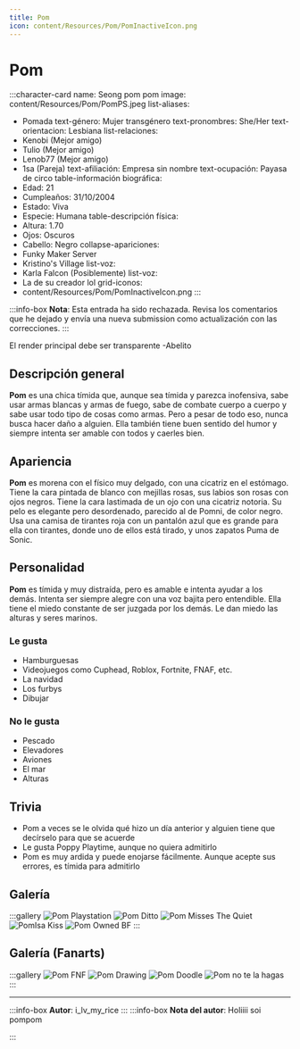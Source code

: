 ```yaml
---
title: Pom
icon: content/Resources/Pom/PomInactiveIcon.png
---
```


# Pom

:::character-card
name: Seong pom pom
image: content/Resources/Pom/PomPS.jpeg
list-aliases:
  - Pomada
text-género: Mujer transgénero
text-pronombres: She/Her
text-orientacion: Lesbiana
list-relaciones:
  - Kenobi (Mejor amigo)
  - Tulio (Mejor amigo)
  - Lenob77 (Mejor amigo)
  - 1sa (Pareja)
text-afiliación: Empresa sin nombre
text-ocupación: Payasa de circo
table-información biográfica:
  - Edad: 21
  - Cumpleaños: 31/10/2004
  - Estado: Viva
  - Especie: Humana
table-descripción física:
  - Altura: 1.70
  - Ojos: Oscuros
  - Cabello: Negro
collapse-apariciones:
  - Funky Maker Server
  - Kristino's Village
list-voz:
  - Karla Falcon (Posiblemente)
list-voz:
  - La de su creador lol
grid-iconos:
  - content/Resources/Pom/PomInactiveIcon.png
:::

:::info-box
**Nota**: Esta entrada ha sido rechazada. Revisa los comentarios que he dejado y envía una nueva submission como actualización con las correcciones.
:::

El render principal debe ser transparente
-Abelito

## Descripción general

**Pom** es una chica tímida que, aunque sea tímida y parezca inofensiva, sabe usar armas blancas y armas de fuego, sabe de combate cuerpo a cuerpo y sabe usar todo tipo de cosas como armas. Pero a pesar de todo eso, nunca busca hacer daño a alguien. Ella también tiene buen sentido del humor y siempre intenta ser amable con todos y caerles bien.

## Apariencia

**Pom** es morena con el físico muy delgado, con una cicatriz en el estómago. Tiene la cara pintada de blanco con mejillas rosas, sus labios son rosas con ojos negros. Tiene la cara lastimada de un ojo con una cicatriz notoria. Su pelo es elegante pero desordenado, parecido al de Pomni, de color negro. Usa una camisa de tirantes roja con un pantalón azul que es grande para ella con tirantes, donde uno de ellos está tirado, y unos zapatos Puma de Sonic. 

## Personalidad

**Pom** es tímida y muy distraída, pero es amable e intenta ayudar a los demás. Intenta ser siempre alegre con una voz bajita pero entendible. Ella tiene el miedo constante de ser juzgada por los demás. Le dan miedo las alturas y seres marinos.

### Le gusta
  - Hamburguesas
  - Videojuegos como Cuphead, Roblox, Fortnite, FNAF, etc.
  - La navidad
  - Los furbys
  - Dibujar

### No le gusta
  - Pescado
  - Elevadores
  - Aviones
  - El mar
  - Alturas

## Trivia

  - Pom a veces se le olvida qué hizo un día anterior y alguien tiene que decírselo para que se acuerde
  - Le gusta Poppy Playtime, aunque no quiera admitirlo
  - Pom es muy ardida y puede enojarse fácilmente. Aunque acepte sus errores, es tímida para admitirlo

## Galería

:::gallery
![Pom Playstation](content/Resources/Pom/PomPS.jpeg)
![Pom Ditto](content/Resources/Pom/PomDitto.png)
![Pom Misses The Quiet](content/Resources/Pom/PomQuiet.jpeg)
![PomIsa Kiss](content/Resources/Pom/PomIsaKiss.jpeg)
![Pom Owned BF](content/Resources/Pom/PomDefeatedBF.jpeg)
:::

## Galería (Fanarts)

:::gallery
![Pom FNF](content/Resources/Pom/Pomfnf.jpeg)
![Pom Drawing](content/Resources/Pom/PomDrawing.jpg)
![Pom Doodle](content/Resources/Pom/PomDoodle.png)
![Pom no te la hagas](content/Resources/Pom/PomNotelahagas.png)
:::

---

:::info-box
**Autor**: i_lv_my_rice
:::
:::info-box
**Nota del autor**: Holiiii soi pompom

:::
